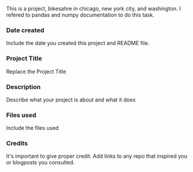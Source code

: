 This is a project, bikesahre in chicago, new york city, and washington.
I refered to pandas and numpy documentation to do this task.

### Date created
Include the date you created this project and README file.

### Project Title
Replace the Project Title

### Description
Describe what your project is about and what it does

### Files used
Include the files used

### Credits
It's important to give proper credit. Add links to any repo that inspired you or blogposts you consulted.

